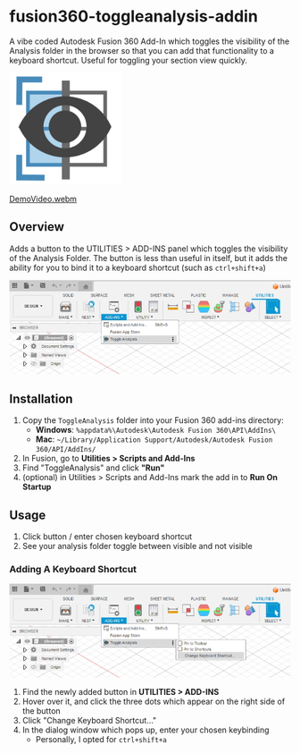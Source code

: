 # fusion360-toggleanalysis-addin
   A vibe coded Autodesk Fusion 360 Add-In which toggles the visibility of the Analysis folder in the browser so that you can add that functionality to a keyboard shortcut. Useful for toggling your section view quickly.

   <img src="./ToggleAnalysis/AddInIcon.svg" alt="Icon" height="200">

   [DemoVideo.webm](https://github.com/user-attachments/assets/28c17b41-cbbd-4aa5-965e-216a2837a69f)

   ## Overview
   Adds a button to the UTILITIES > ADD-INS panel which toggles the visibility of the Analysis Folder. The button is less than useful in itself, but it adds the ability for you to bind it to a keyboard shortcut (such as `ctrl+shift+a`)

   <img src="./Screenshots/Button.png" alt="Button">

   ## Installation

   1. Copy the `ToggleAnalysis` folder into your Fusion 360 add-ins directory:
      - **Windows**: `%appdata%\Autodesk\Autodesk Fusion 360\API\AddIns\`
      - **Mac**: `~/Library/Application Support/Autodesk/Autodesk Fusion 360/API/AddIns/`
   2. In Fusion, go to **Utilities > Scripts and Add-Ins**
   3. Find "ToggleAnalysis" and click **"Run"**
   4. (optional) in Utilities > Scripts and Add-Ins mark the add in to **Run On Startup**


   ## Usage
   1. Click button / enter chosen keyboard shortcut
   2. See your analysis folder toggle between visible and not visible

   ### Adding A Keyboard Shortcut
   <img src="./Screenshots/AddingShortcut.png" alt="Adding Keyboard Shortcut">

1. Find the newly added button in **UTILITIES > ADD-INS**
2. Hover over it, and click the three dots which appear on the right side of the button
3. Click "Change Keyboard Shortcut..."
4. In the dialog window which pops up, enter your chosen keybinding
    - Personally, I opted for `ctrl+shift+a`
